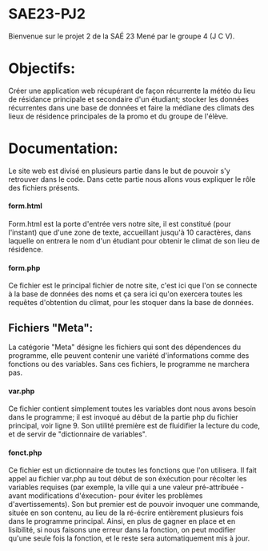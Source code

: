 # SAE23-PJ2
Bienvenue sur le projet  2 de la SAÉ 23 Mené par le groupe 4 (J C V).


Objectifs:
====================================================================

Créer une application web récupérant de façon récurrente la météo du lieu de résidance principale et secondaire d'un étudiant; stocker les données récurrentes dans une base de données et faire la médiane des climats des lieux de résidence principales de la promo et du groupe de l'élève.

Documentation:
====================================================================
Le site web est divisé en plusieurs partie dans le but de pouvoir s'y retrouver dans le code. Dans cette partie nous allons vous expliquer le rôle des fichiers présents.

#### form.html
Form.html est la porte d'entrée vers notre site, il est constitué (pour l'instant) que d'une zone de texte, accueillant jusqu'à 10 caractères, dans laquelle on entrera le nom d'un étudiant pour obtenir le climat de son lieu de résidence.

#### form.php
Ce fichier est le principal fichier de notre site, c'est ici que l'on se connecte à la base de données des noms et ça sera ici qu'on exercera toutes les requêtes d'obtention du climat, pour les stoquer dans la base de données.

## Fichiers "Meta":
La catégorie "Meta" désigne les fichiers qui sont des dépendences du programme, elle peuvent contenir une variété d'informations comme des fonctions ou des variables. Sans ces fichiers, le programme ne marchera pas.

#### var.php
Ce fichier contient simplement toutes les variables dont nous avons besoin dans le programme; il est invoqué au début de la partie php du fichier principal, voir ligne 9. Son utilité première est de fluidifier la lecture du code, et de servir de "dictionnaire de variables".

#### fonct.php
Ce fichier est un dictionnaire de toutes les fonctions que l'on utilisera. Il fait appel au fichier var.php au tout début de son éxécution pour récolter les variables requises (par exemple, la ville qui a une valeur pré-attribuée -avant modifications d'éxecution- pour éviter les problèmes d'avertissements).
Son but premier est de pouvoir invoquer une commande, située en son contenu, au lieu de la ré-écrire entièrement plusieurs fois dans le programme principal.
Ainsi, en plus de gagner en place et en lisibilité, si nous faisons une erreur dans la fonction, on peut modifier qu'une seule fois la fonction, et le reste sera automatiquement mis à jour.
